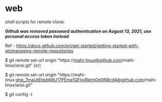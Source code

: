 # web
shell scripts for remote clone.

***Github was removed password authentication on August 13, 2021, use personal access token instead***

Ref - https://docs.github.com/en/get-started/getting-started-with-git/managing-remote-repositories

$ git remote set-url origin "https://mahi-linux@github.com/mahi-linux/ansi.git" (or)

$ git remote set-url origin "https://mahi-linux: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@github.com/mahi-linux/ansi.git"

$ git config -l

